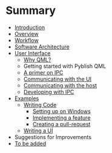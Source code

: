 # Summary

* [Introduction](README.md)
* [Overview](overview.md)
* [Workflow](workflow.md)
* [Software Architecture](software_architecture.md)
* [User Interface](user_interface.md)
   * [Why QML?](why_qml.md)
   * Getting started with Pyblish QML
   * [A primer on IPC](interprocess-communication.md)
   * [Communicating with the UI](communicating_with_the_ui.md)
   * [Communicating with the host](communicating_with_the_host.md)
   * [Developing with IPC](developing_with_ipc.md)
* [Examples](examples.md)
   * [Writing Code](writing_code.md)
       * [Setting up on Windows](setting_up.md)
       * [Implementing a feature](implementing_a_feature.md)
       * [Creating a pull-request](creating_a_pull-request.md)
   * [Writing a UI](writing_a_ui.md)
* Suggestions for Improvements
* [To be added](to_be_added.md)

